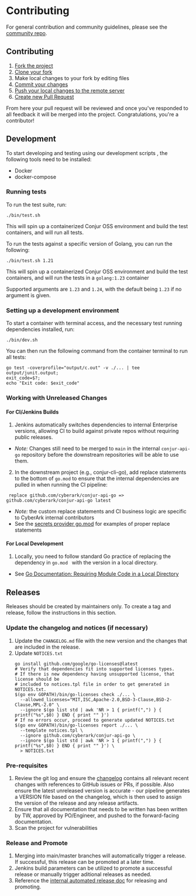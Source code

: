 # Contributing

For general contribution and community guidelines, please see the [community repo](https://github.com/cyberark/community).

## Contributing

1. [Fork the project](https://help.github.com/en/github/getting-started-with-github/fork-a-repo)
2. [Clone your fork](https://help.github.com/en/github/creating-cloning-and-archiving-repositories/cloning-a-repository)
3. Make local changes to your fork by editing files
3. [Commit your changes](https://help.github.com/en/github/managing-files-in-a-repository/adding-a-file-to-a-repository-using-the-command-line)
4. [Push your local changes to the remote server](https://help.github.com/en/github/using-git/pushing-commits-to-a-remote-repository)
5. [Create new Pull Request](https://help.github.com/en/github/collaborating-with-issues-and-pull-requests/creating-a-pull-request-from-a-fork)

From here your pull request will be reviewed and once you've responded to all
feedback it will be merged into the project. Congratulations, you're a
contributor!

## Development
To start developing and testing using our development scripts ,
the following tools need to be installed:

  - Docker
  - docker-compose

### Running tests

To run the test suite, run:
```shell
./bin/test.sh
```

This will spin up a containerized Conjur OSS environment and build the test containers,
and will run all tests.

To run the tests against a specific version of Golang, you can run the following:
```shell
./bin/test.sh 1.21
```

This will spin up a containerized Conjur OSS environment and build the test containers,
and will run the tests in a `golang:1.23` container

Supported arguments are `1.23` and `1.24`, with the
default being `1.23` if no argument is given.

### Setting up a development environment
To start a container with terminal access, and the necessary
test running dependencies installed, run:

```shell
./bin/dev.sh
```

You can then run the following command from the container terminal to run
all tests:

```shell
go test -coverprofile="output/c.out" -v ./... | tee output/junit.output;
exit_code=$?;
echo "Exit code: $exit_code"
```

### Working with Unreleased Changes

#### For CI/Jenkins Builds
1. Jenkins automatically switches dependencies to internal Enterprise versions, allowing CI to build against private repos without requiring public releases.
- *Note:* Changes still need to be merged to `main` in the internal `conjur-api-go` repository before the downstream repositories will be able to use them.
2. In the downstream project (e.g., conjur-cli-go), add replace statements to the bottom of `go.mod` to ensure that the internal dependencies are pulled in when running the CI pipeline:
  ```
   replace github.com/cyberark/conjur-api-go => github.com/cyberark/conjur-api-go latest
   ```
- *Note:* the custom replace statements and CI business logic are specific to CyberArk internal contributors
- See the [secrets provider go.mod](https://github.com/cyberark/secrets-provider-for-k8s/blob/main/go.mod) for examples of proper replace statements

#### For Local Development
1. Locally, you need to follow standard Go practice of replacing the dependency in `go.mod ` with the version in a local directory.
- See [Go Documentation: Requiring Module Code in a Local Directory](https://go.dev/doc/modules/managing-dependencies#local_directory)


## Releases

Releases should be created by maintainers only. To create a tag and release,
follow the instructions in this section.

### Update the changelog and notices (if necessary)
1. Update the `CHANGELOG.md` file with the new version and the changes that are included in the release.
1. Update `NOTICES.txt`
    ```sh-session
    go install github.com/google/go-licenses@latest
    # Verify that dependencies fit into supported licenses types.
    # If there is new dependency having unsupported license, that license should be
    # included to notices.tpl file in order to get generated in NOTICES.txt.
    $(go env GOPATH)/bin/go-licenses check ./... \
      --allowed_licenses="MIT,ISC,Apache-2.0,BSD-3-Clause,BSD-2-Clause,MPL-2.0" \
      --ignore $(go list std | awk 'NR > 1 { printf(",") } { printf("%s",$0) } END { print "" }')
    # If no errors occur, proceed to generate updated NOTICES.txt
    $(go env GOPATH)/bin/go-licenses report ./... \
      --template notices.tpl \
      --ignore github.com/cyberark/conjur-api-go \
      --ignore $(go list std | awk 'NR > 1 { printf(",") } { printf("%s",$0) } END { print "" }') \
      > NOTICES.txt
    ```

### Pre-requisites

1. Review the git log and ensure the [changelog](CHANGELOG.md) contains all
   relevant recent changes with references to GitHub issues or PRs, if possible.
   Also ensure the latest unreleased version is accurate - our pipeline generates 
   a VERSION file based on the changelog, which is then used to assign the version
   of the release and any release artifacts.
1. Ensure that all documentation that needs to be written has been 
   written by TW, approved by PO/Engineer, and pushed to the forward-facing documentation.
1. Scan the project for vulnerabilities

### Release and Promote

1. Merging into main/master branches will automatically trigger a release. If successful, this release can be promoted at a later time.
1. Jenkins build parameters can be utilized to promote a successful release or manually trigger aditional releases as needed.
1. Reference the [internal automated release doc](https://github.com/conjurinc/docs/blob/master/reference/infrastructure/automated_releases.md#release-and-promotion-process) for releasing and promoting.
